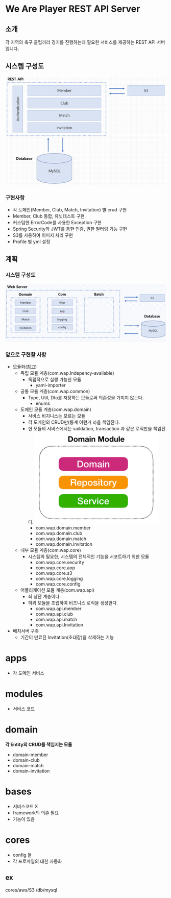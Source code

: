 # We Are Player REST API Server
## 소개
각 지역의 축구 클럽끼리 경기를 진행하는데 필요한 서비스를 제공하는 REST API 서버입니다.

## 시스템 구성도
![image1](./read-me/image1.png)

### 구현사항
- 각 도메인(Member, Club, Match, Invitation) 별 crud 구현
- Member, Club 통합, 유닛테스트 구현
- 커스텀한 ErrorCode를 사용한 Exception 구현
- Spring Security와 JWT를 통한 인증, 권한 필터링 기능 구현
- S3를 사용하여 이미지 처리 구현
- Profile 별 yml 설정

## 계획
### 시스템 구성도
![image2](./image/image2.png)
### 앞으로 구현할 사항
- 모듈화([참고](https://woowabros.github.io/study/2019/07/01/multi-module.html))
    - 독립 모듈 계층(com.wap.Indepency-available)
        - 독립적으로 실행 가능한 모듈
            - yaml-importer
    - 공통 모듈 계층(com.wap.common)
        - Type, Util, Dto를 저장하는 모듈로써 의존성을 가지지 않는다.
            - enums
    - 도메인 모듈 계층(com.wap.domain)
        - 서비스 비지니스는 모르는 모듈
        - 각 도메인의 CRUD만(통계 이런거 x)을 책임진다.
        - 현 모듈의 서비스에서는 vaildation, transaction 과 같은 로직만을 책임진다.
        ![image3](./image/image3.png)
            - com.wap.domain.member
            - com.wap.domain.club
            - com.wap.domain.match
            - com.wap.domain.invitation
    - 내부 모듈 계층(com.wap.core)
        - 시스템의 필요한, 시스템의 전체적인 기능을 서포트하기 위한 모듈
            - com.wap.core.security
            - com.wap.core.aop
            - com.wap.core.s3
            - com.wap.core.logging
            - com.wap.core.config
    - 어플리케이션 모듈 계층(com.wap.api)
        - 최 상단 계층이다.
        - 하위 모듈을 조립하여 비즈니스 로직을 생성한다.
            - com.wap.api.member
            - com.wap.api.club
            - com.wap.api.match
            - com.wap.api.Invitation
- 배치서버 구축
    - 기간이 만료된 Invitation(초대장)을 삭제하는 기능



# apps
- 각 도메인 서비스
# modules
- 서비스 코드
# domain
**각 Entity의 CRUD를 책임지는 모듈**
- domain-member
- domain-club
- domain-match
- domain-invitation
# bases
- 서비스코드 X
- framework의 의존 필요
- 기능이 있음
# cores
- config 들
- 각 프로파일의 대한 자동화

## ex
cores/aws/S3
    /db/mysql